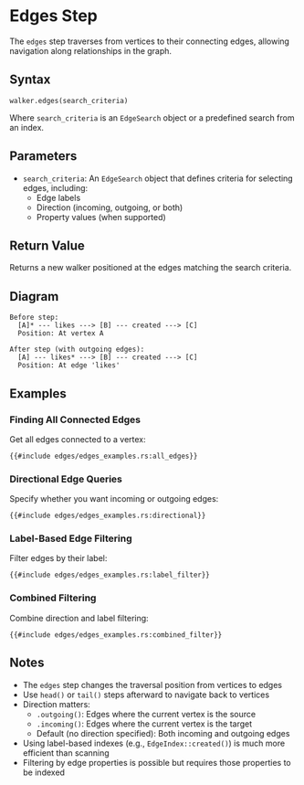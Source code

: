 # Edges Step

The `edges` step traverses from vertices to their connecting edges, allowing navigation along relationships in the
graph.

## Syntax

```rust,noplayground
walker.edges(search_criteria)
```

Where `search_criteria` is an `EdgeSearch` object or a predefined search from an index.

## Parameters

- `search_criteria`: An `EdgeSearch` object that defines criteria for selecting edges, including:
    - Edge labels
    - Direction (incoming, outgoing, or both)
    - Property values (when supported)

## Return Value

Returns a new walker positioned at the edges matching the search criteria.

## Diagram

```bob
Before step:
  [A]* --- likes ---> [B] --- created ---> [C]
  Position: At vertex A

After step (with outgoing edges):
  [A] --- likes* ---> [B] --- created ---> [C]
  Position: At edge 'likes'
```

## Examples

### Finding All Connected Edges

Get all edges connected to a vertex:

```rust,noplayground
{{#include edges/edges_examples.rs:all_edges}}
```

### Directional Edge Queries

Specify whether you want incoming or outgoing edges:

```rust,noplayground
{{#include edges/edges_examples.rs:directional}}
```

### Label-Based Edge Filtering

Filter edges by their label:

```rust,noplayground
{{#include edges/edges_examples.rs:label_filter}}
```

### Combined Filtering

Combine direction and label filtering:

```rust,noplayground
{{#include edges/edges_examples.rs:combined_filter}}
```

## Notes

- The `edges` step changes the traversal position from vertices to edges
- Use `head()` or `tail()` steps afterward to navigate back to vertices
- Direction matters:
    - `.outgoing()`: Edges where the current vertex is the source
    - `.incoming()`: Edges where the current vertex is the target
    - Default (no direction specified): Both incoming and outgoing edges
- Using label-based indexes (e.g., `EdgeIndex::created()`) is much more efficient than scanning
- Filtering by edge properties is possible but requires those properties to be indexed